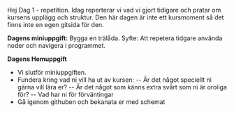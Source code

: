 Hej
Dag 1 - repetition. 
Idag reperterar vi vad vi gjort tidigare och pratar om kursens upplägg och struktur.
Den här dagen är inte ett kursmoment så det finns inte en egen gitsida för den.

**Dagens miniuppgift:**
Bygga en trälåda. 
Syfte: Att repetera tidgare använda noder och navigera i programmet.

**Dagens Hemuppgift**
- Vi slutför miniuppgiften. 
- Fundera kring vad ni vill ha ut av kursen:
-- Är det något speciellt ni gärna vill lära er?
-- Är det något som känns extra svårt som ni är oroliga för?
-- Vad har ni för förväntingar
- Gå igenom githuben och bekanata er med schemat



